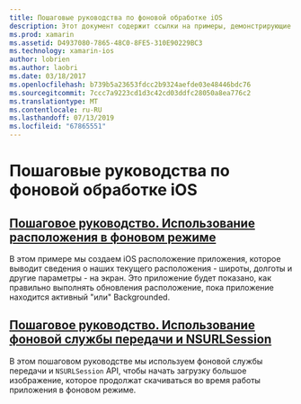 ```yaml
---
title: Пошаговые руководства по фоновой обработке iOS
description: Этот документ содержит ссылки на примеры, демонстрирующие способы использования сведений о расположении в backgrounded приложении и как использовать фоновой службы передачи и NSURLSession.
ms.prod: xamarin
ms.assetid: D4937080-7865-48C0-8FE5-310E90229BC3
ms.technology: xamarin-ios
author: lobrien
ms.author: laobri
ms.date: 03/18/2017
ms.openlocfilehash: b739b5a23653fdcc2b9324aefde03e48446bdc76
ms.sourcegitcommit: 7ccc7a9223cd1d3c42cd03ddfc28050a8ea776c2
ms.translationtype: MT
ms.contentlocale: ru-RU
ms.lasthandoff: 07/13/2019
ms.locfileid: "67865551"
---
```

# <a name="ios-backgrounding-walkthroughs"></a>Пошаговые руководства по фоновой обработке iOS

## <a name="walkthrough---using-background-locationiosapp-fundamentalsbackgroundingios-backgrounding-walkthroughslocation-walkthroughmd"></a>[Пошаговое руководство. Использование расположения в фоновом режиме](~/ios/app-fundamentals/backgrounding/ios-backgrounding-walkthroughs/location-walkthrough.md)

В этом примере мы создаем iOS расположение приложения, которое выводит сведения о наших текущего расположения - широты, долготы и другие параметры - на экран. Это приложение будет показано, как правильно выполнять обновления расположение, пока приложение находится активный "или" Backgrounded.

## <a name="walkthrough---using-background-transfer-service-and-nsurlsessioniosapp-fundamentalsbackgroundingios-backgrounding-walkthroughsbackground-transfer-walkthroughmd"></a>[Пошаговое руководство. Использование фоновой службы передачи и NSURLSession](~/ios/app-fundamentals/backgrounding/ios-backgrounding-walkthroughs/background-transfer-walkthrough.md)

В этом пошаговом руководстве мы используем фоновой службы передачи и `NSURLSession` API, чтобы начать загрузку большое изображение, которое продолжат скачиваться во время работы приложения в фоновом режиме.
